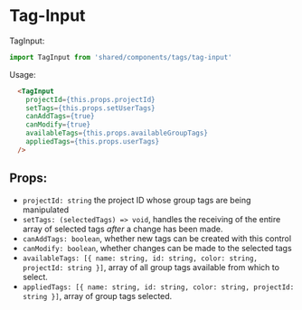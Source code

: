 Tag-Input
=======

TagInput:

``` javascript
import TagInput from 'shared/components/tags/tag-input'
```

Usage:
```html
  <TagInput
    projectId={this.props.projectId}
    setTags={this.props.setUserTags}
    canAddTags={true}
    canModify={true}
    availableTags={this.props.availableGroupTags}
    appliedTags={this.props.userTags}
  />
```

## Props:
- `projectId: string` the project ID whose group tags are being manipulated
- `setTags: (selectedTags) => void`, handles the receiving of the entire array of selected tags _after_ a change has been made.
- `canAddTags: boolean`, whether new tags can be created with this control
- `canModify: boolean`, whether changes can be made to the selected tags
- `availableTags: [{ name: string, id: string, color: string, projectId: string }]`, array of all group tags available from which to select.
- `appliedTags: [{ name: string, id: string, color: string, projectId: string }]`, array of group tags selected.
